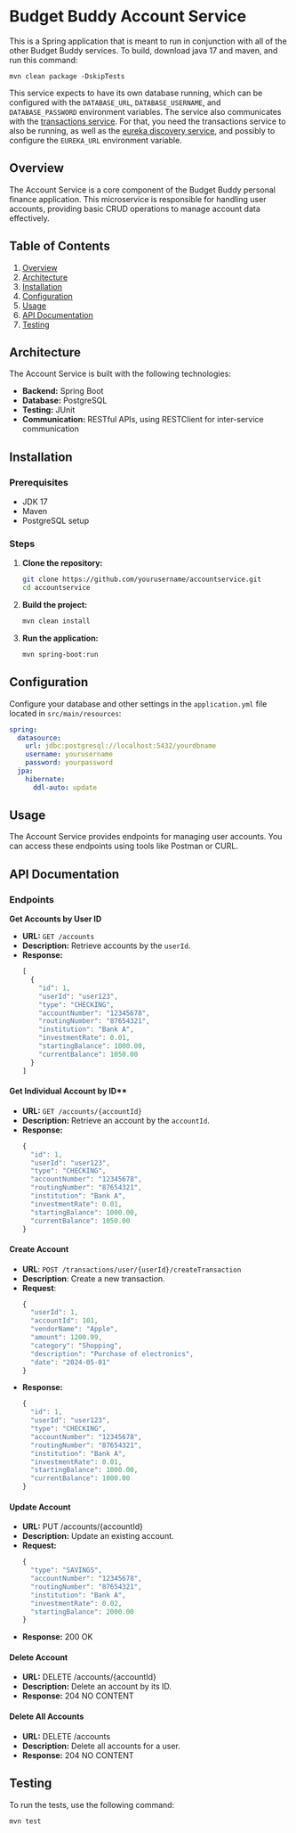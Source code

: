 
Budget Buddy Account Service
============================

This is a Spring application that is meant to run in conjunction with all of the other Budget Buddy services. To build, download java 17 and maven, and run this command:

    mvn clean package -DskipTests

This service expects to have its own database running, which can be configured with the `DATABASE_URL`, `DATABASE_USERNAME`, and `DATABASE_PASSWORD` environment variables. The service also communicates with the [transactions service](https://github.com/My-Budget-Buddy/Budget-Buddy-TransactionService). For that, you need the transactions service to also be running, as well as the [eureka discovery service](https://github.com/My-Budget-Buddy/Budget-Buddy-DiscoveryService), and possibly to configure the `EUREKA_URL` environment variable.

## Overview
The Account Service is a core component of the Budget Buddy personal finance application. This microservice is responsible for handling user accounts, providing basic CRUD operations to manage account data effectively.

## Table of Contents
1. [Overview](#overview)
2. [Architecture](#architecture)
3. [Installation](#installation)
4. [Configuration](#configuration)
5. [Usage](#usage)
6. [API Documentation](#api-documentation)
7. [Testing](#testing)

## Architecture
The Account Service is built with the following technologies:
- **Backend:** Spring Boot
- **Database:** PostgreSQL
- **Testing:** JUnit
- **Communication:** RESTful APIs, using RESTClient for inter-service communication

## Installation

### Prerequisites
- JDK 17
- Maven
- PostgreSQL setup

### Steps
1. **Clone the repository:**
    ```sh
    git clone https://github.com/yourusername/accountservice.git
    cd accountservice
    ```

2. **Build the project:**
    ```sh
    mvn clean install
    ```

3. **Run the application:**
    ```sh
    mvn spring-boot:run
    ```

## Configuration
Configure your database and other settings in the `application.yml` file located in `src/main/resources`:

```yaml
spring:
  datasource:
    url: jdbc:postgresql://localhost:5432/yourdbname
    username: yourusername
    password: yourpassword
  jpa:
    hibernate:
      ddl-auto: update
  ```

## Usage
The Account Service provides endpoints for managing user accounts. You can access these endpoints using tools like Postman or CURL.

## API Documentation

### Endpoints

**Get Accounts by User ID**
- **URL:** `GET /accounts`
- **Description:** Retrieve accounts by the `userId`.
- **Response:**
  ```javascript
  [
    {
      "id": 1,
      "userId": "user123",
      "type": "CHECKING",
      "accountNumber": "12345678",
      "routingNumber": "87654321",
      "institution": "Bank A",
      "investmentRate": 0.01,
      "startingBalance": 1000.00,
      "currentBalance": 1050.00
    }
  ]
    ```
  
 #### Get Individual Account by ID**
- **URL:** `GET /accounts/{accountId}`
- **Description:** Retrieve an account by the `accountId`.
- **Response:**
  ```javascript
  {
    "id": 1,
    "userId": "user123",
    "type": "CHECKING",
    "accountNumber": "12345678",
    "routingNumber": "87654321",
    "institution": "Bank A",
    "investmentRate": 0.01,
    "startingBalance": 1000.00,
    "currentBalance": 1050.00
  }
  ```

#### Create Account
- **URL**: `POST /transactions/user/{userId}/createTransaction`
- **Description**: Create a new transaction.
- **Request**:
    ```javascript
    {
      "userId": 1,
      "accountId": 101,
      "vendorName": "Apple",
      "amount": 1200.99,
      "category": "Shopping",
      "description": "Purchase of electronics",
      "date": "2024-05-01"
    }
    ```
- **Response:**
    ```javascript
    {
      "id": 1,
      "userId": "user123",
      "type": "CHECKING",
      "accountNumber": "12345678",
      "routingNumber": "87654321",
      "institution": "Bank A",
      "investmentRate": 0.01,
      "startingBalance": 1000.00,
      "currentBalance": 1000.00
    }
    ```
#### Update Account

- **URL:** PUT /accounts/{accountId}
- **Description:** Update an existing account.
- **Request:**
    ```javascript
    {
      "type": "SAVINGS",
      "accountNumber": "12345678",
      "routingNumber": "87654321",
      "institution": "Bank A",
      "investmentRate": 0.02,
      "startingBalance": 2000.00
    }
    ```
- **Response:** 200 OK

#### Delete Account
- **URL:** DELETE /accounts/{accountId}
- **Description:** Delete an account by its ID.
- **Response:** 204 NO CONTENT

#### Delete All Accounts
- **URL:** DELETE /accounts
- **Description:** Delete all accounts for a user.
- **Response:** 204 NO CONTENT

## Testing
To run the tests, use the following command:

```bash
mvn test
```
